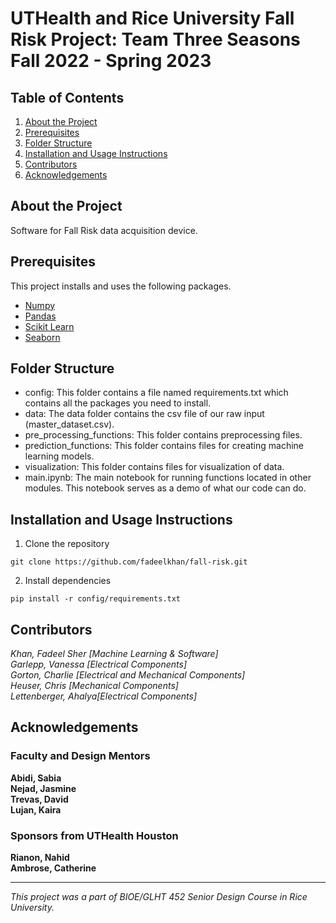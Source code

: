 # UTHealth and Rice University Fall Risk Project: Team Three Seasons Fall 2022 - Spring 2023

## Table of Contents

1. [About the Project](#about-the-project)
2. [Prerequisites](#prerequisites)
3. [Folder Structure](#folder-structure)
4. [Installation and Usage Instructions](#installation-and-usage-instructions)
5. [Contributors](#contributors)
6. [Acknowledgements](#acknowledgements)


## About the Project
Software for Fall Risk data acquisition device.

## Prerequisites
This project installs and uses the following packages.
- [Numpy](https://pypi.org/project/numpy/)
- [Pandas](https://pypi.org/project/pandas/)
- [Scikit Learn](https://pypi.org/project/scikit-learn/)
- [Seaborn](https://seaborn.pydata.org/)


## Folder Structure
* config: This folder contains a file named requirements.txt which contains all the packages you need to install.
* data: The data folder contains the csv file of our raw input (master_dataset.csv).
* pre_processing_functions: This folder contains preprocessing files.
* prediction_functions: This folder contains files for creating machine learning models.
* visualization: This folder contains files for visualization of data.
* main.ipynb: The main notebook for running functions located in other modules. This notebook serves as a demo of what our code can do.


## Installation and Usage Instructions
1. Clone the repository
```
git clone https://github.com/fadeelkhan/fall-risk.git
```
2. Install dependencies
```
pip install -r config/requirements.txt
```

## Contributors
**Khan, Fadeel Sher* [Machine Learning & Software]* <br />
**Garlepp, Vanessa* [Electrical Components]* <br />
**Gorton, Charlie* [Electrical and Mechanical Components]* <br />
**Heuser, Chris* [Mechanical Components]* <br />
**Lettenberger, Ahalya*[Electrical Components]* <br /> 

## Acknowledgements
### Faculty and Design Mentors
**Abidi, Sabia** <br />
**Nejad, Jasmine** <br />
**Trevas, David** <br />
**Lujan, Kaira** <br />
### Sponsors from UTHealth Houston
**Rianon, Nahid** <br />
**Ambrose, Catherine** <br />

<hr style="border:2px">

*This project was a part of BIOE/GLHT 452 Senior Design Course in Rice University.*
